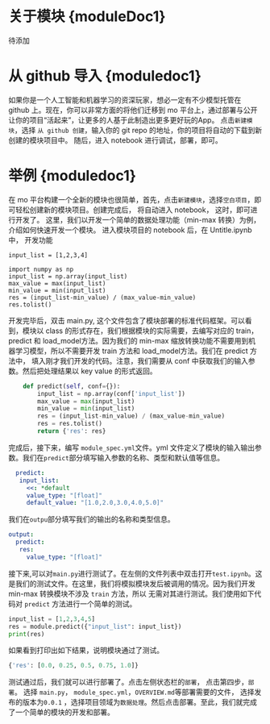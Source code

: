 # 关于模块 {moduleDoc1}

待添加

# 从 github 导入 {moduledoc1}
如果你是一个人工智能和机器学习的资深玩家，想必一定有不少模型托管在 github 上。现在，你可以非常方面的将他们迁移到 mo 平台上，通过部署与公开让你的项目“活起来”，让更多的人基于此制造出更多更好玩的App。
点击`新建模块`，选择 `从 github 创建`，输入你的 git repo 的地址，你的项目将自动的下载到新创建的模块项目中。 随后，进入 notebook 进行调试，部署，即可。

# 举例 {moduledoc1}
在 mo 平台构建一个全新的模块也很简单，首先，点击`新建模块`，选择`空白项目`，即可轻松创建新的模块项目。创建完成后， 将自动进入 notebook， 这时，即可进行开发了。
这里，我们以开发一个简单的数据处理功能（min-max 转换）为例，介绍如何快速开发一个模块。
进入模块项目的 notebook 后，在 Untitle.ipynb 中，
开发功能
```
input_list = [1,2,3,4]

import numpy as np
input_list = np.array(input_list)
max_value = max(input_list)
min_value = min(input_list)
res = (input_list-min_value) / (max_value-min_value)
res.tolist()
```

开发完毕后，双击 main.py, 这个文件包含了模块部署的标准代码框架。可以看到，模块以 class 的形式存在，我们根据模块的实际需要，去编写对应的 train， predict 和  load_model方法。因为我们的 min-max 缩放转换功能不需要用到机器学习模型，所以不需要开发 train 方法和 load_model方法。我们在 predict 方法中， 填入刚才我们开发的代码。注意，我们需要从 conf 中获取我们的输入参数。然后把处理结果以 key value 的形式返回。
```python
    def predict(self, conf={}):
        input_list = np.array(conf['input_list'])
        max_value = max(input_list)
        min_value = min(input_list)
        res = (input_list-min_value) / (max_value-min_value)
        res = res.tolist()
        return {'res': res}
```


完成后，接下来，编写 `module_spec.yml`文件。yml 文件定义了模块的输入输出参数。我们在`predict`部分填写输入参数的名称、类型和默认值等信息。

```yaml
  predict:
   input_list:
     <<: *default
     value_type: "[float]"
     default_value: "[1.0,2.0,3.0,4.0,5.0]"
```

我们在`outpu`部分填写我们的输出的名称和类型信息。
```yaml
output:
  predict:
   res:
     value_type: "[float]"
```


接下来,可以对`main.py`进行测试了。在左侧的文件列表中双击打开`test.ipynb`。这是我们的测试文件。在这里，我们将模拟模块发后被调用的情况。因为我们开发min-max 转换模块不涉及 ```train``` 方法，所以
无需对其进行测试。我们使用如下代码对 ```predict``` 方法进行一个简单的测试。


```python
input_list = [1,2,3,4,5]
res = module.predict({"input_list": input_list})
print(res)
```

如果看到打印出如下结果，说明模块通过了测试。
```python
{'res': [0.0, 0.25, 0.5, 0.75, 1.0]}
```

测试通过后，我们就可以进行部署了。点击左侧状态栏的`部署`， 点击第四步，`部署`。
选择 `main.py`，
`module_spec.yml`，`OVERVIEW.md`等部署需要的文件， 选择发布的版本为`0.0.1` ，选择项目领域为`数据处理`。然后点击部署。至此，我们就完成了一个简单的模块的开发和部署。
